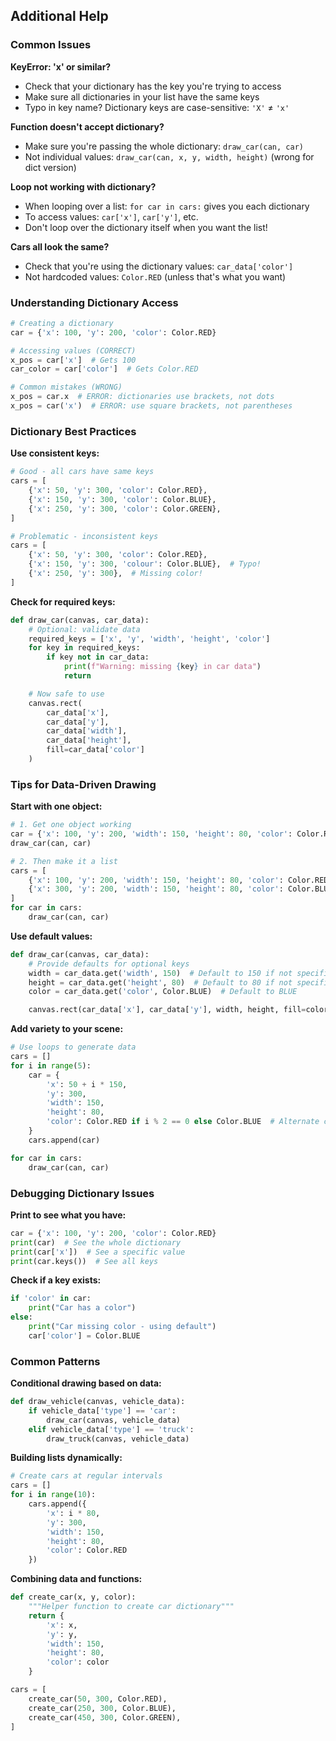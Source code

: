 ## Additional Help

### Common Issues

**KeyError: 'x' or similar?**
- Check that your dictionary has the key you're trying to access
- Make sure all dictionaries in your list have the same keys
- Typo in key name? Dictionary keys are case-sensitive: `'X'` ≠ `'x'`

**Function doesn't accept dictionary?**
- Make sure you're passing the whole dictionary: `draw_car(can, car)`
- Not individual values: `draw_car(can, x, y, width, height)` (wrong for dict version)

**Loop not working with dictionary?**
- When looping over a list: `for car in cars:` gives you each dictionary
- To access values: `car['x']`, `car['y']`, etc.
- Don't loop over the dictionary itself when you want the list!

**Cars all look the same?**
- Check that you're using the dictionary values: `car_data['color']`
- Not hardcoded values: `Color.RED` (unless that's what you want)

### Understanding Dictionary Access

```python
# Creating a dictionary
car = {'x': 100, 'y': 200, 'color': Color.RED}

# Accessing values (CORRECT)
x_pos = car['x']  # Gets 100
car_color = car['color']  # Gets Color.RED

# Common mistakes (WRONG)
x_pos = car.x  # ERROR: dictionaries use brackets, not dots
x_pos = car('x')  # ERROR: use square brackets, not parentheses
```

### Dictionary Best Practices

**Use consistent keys:**
```python
# Good - all cars have same keys
cars = [
    {'x': 50, 'y': 300, 'color': Color.RED},
    {'x': 150, 'y': 300, 'color': Color.BLUE},
    {'x': 250, 'y': 300, 'color': Color.GREEN},
]

# Problematic - inconsistent keys
cars = [
    {'x': 50, 'y': 300, 'color': Color.RED},
    {'x': 150, 'y': 300, 'colour': Color.BLUE},  # Typo!
    {'x': 250, 'y': 300},  # Missing color!
]
```

**Check for required keys:**
```python
def draw_car(canvas, car_data):
    # Optional: validate data
    required_keys = ['x', 'y', 'width', 'height', 'color']
    for key in required_keys:
        if key not in car_data:
            print(f"Warning: missing {key} in car data")
            return

    # Now safe to use
    canvas.rect(
        car_data['x'],
        car_data['y'],
        car_data['width'],
        car_data['height'],
        fill=car_data['color']
    )
```

### Tips for Data-Driven Drawing

**Start with one object:**
```python
# 1. Get one object working
car = {'x': 100, 'y': 200, 'width': 150, 'height': 80, 'color': Color.RED}
draw_car(can, car)

# 2. Then make it a list
cars = [
    {'x': 100, 'y': 200, 'width': 150, 'height': 80, 'color': Color.RED},
    {'x': 300, 'y': 200, 'width': 150, 'height': 80, 'color': Color.BLUE},
]
for car in cars:
    draw_car(can, car)
```

**Use default values:**
```python
def draw_car(canvas, car_data):
    # Provide defaults for optional keys
    width = car_data.get('width', 150)  # Default to 150 if not specified
    height = car_data.get('height', 80)  # Default to 80 if not specified
    color = car_data.get('color', Color.BLUE)  # Default to BLUE

    canvas.rect(car_data['x'], car_data['y'], width, height, fill=color)
```

**Add variety to your scene:**
```python
# Use loops to generate data
cars = []
for i in range(5):
    car = {
        'x': 50 + i * 150,
        'y': 300,
        'width': 150,
        'height': 80,
        'color': Color.RED if i % 2 == 0 else Color.BLUE  # Alternate colors
    }
    cars.append(car)

for car in cars:
    draw_car(can, car)
```

### Debugging Dictionary Issues

**Print to see what you have:**
```python
car = {'x': 100, 'y': 200, 'color': Color.RED}
print(car)  # See the whole dictionary
print(car['x'])  # See a specific value
print(car.keys())  # See all keys
```

**Check if a key exists:**
```python
if 'color' in car:
    print("Car has a color")
else:
    print("Car missing color - using default")
    car['color'] = Color.BLUE
```

### Common Patterns

**Conditional drawing based on data:**
```python
def draw_vehicle(canvas, vehicle_data):
    if vehicle_data['type'] == 'car':
        draw_car(canvas, vehicle_data)
    elif vehicle_data['type'] == 'truck':
        draw_truck(canvas, vehicle_data)
```

**Building lists dynamically:**
```python
# Create cars at regular intervals
cars = []
for i in range(10):
    cars.append({
        'x': i * 80,
        'y': 300,
        'width': 150,
        'height': 80,
        'color': Color.RED
    })
```

**Combining data and functions:**
```python
def create_car(x, y, color):
    """Helper function to create car dictionary"""
    return {
        'x': x,
        'y': y,
        'width': 150,
        'height': 80,
        'color': color
    }

cars = [
    create_car(50, 300, Color.RED),
    create_car(250, 300, Color.BLUE),
    create_car(450, 300, Color.GREEN),
]
```
